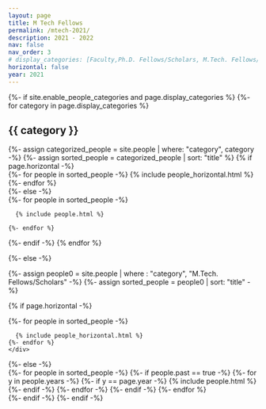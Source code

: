 ```yaml
---
layout: page
title: M Tech Fellows 
permalink: /mtech-2021/
description: 2021 - 2022
nav: false
nav_order: 3
# display_categories: [Faculty,Ph.D. Fellows/Scholars, M.Tech. Fellows/Scholars, Staff ]
horizontal: false
year: 2021
---
```



<div class="people-non-faculty">
{%- if site.enable_people_categories and page.display_categories %}
  <!-- Display categorized people -->
  {%- for category in page.display_categories %}
  <h2 class="category">{{ category }}</h2>
  {%- assign categorized_people = site.people | where: "category", category -%}
  {%- assign sorted_people = categorized_people | sort: "title" %}
  <!-- Generate cards for each people -->
  {% if page.horizontal -%}
  <div class="container">
    <div class="row row-cols-1">
    {%- for people in sorted_people -%}
      {% include people_horizontal.html %}  
    {%- endfor %}
    </div>
  </div>
  {%- else -%}
  <div class="grid">
    {%- for people in sorted_people -%}

      {% include people.html %}

    {%- endfor %}
  </div>
  {%- endif -%}
  {% endfor %}

{%- else -%}
<!-- Display people without categories -->
{%- assign people0 = site.people | where : "category", "M.Tech. Fellows/Scholars" -%}
  {%- assign sorted_people = people0 | sort: "title" -%}
  <!-- Generate cards for each people -->
  {% if page.horizontal -%}
  <div class="container">
    <div class="row row-cols-2">
    {%- for people in sorted_people -%}
    
      {% include people_horizontal.html %}
    {%- endfor %}
    </div>
  </div>
  {%- else -%}
  <div class="grid">
    {%- for people in sorted_people -%}
      {%- if people.past == true -%}
      {%- for y in people.years -%}
      {%- if y == page.year -%}
        {% include people.html %}
      {%- endif -%}
      {%- endfor -%}
     {%- endif -%}
    {%- endfor %}
  </div>
  {%- endif -%}
{%- endif -%}
</div>
